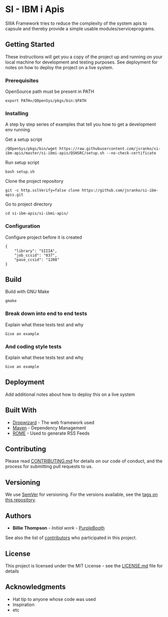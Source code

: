 # SI - IBM i Apis

SIIIA Framework tries to reduce the complexity of the system apis to capsule and thereby provide a simple usable modules/serviceprograms. 

## Getting Started

These instructions will get you a copy of the project up and running on your local machine for development and testing purposes. See deployment for notes on how to deploy the project on a live system.

### Prerequisites

OpenSource path must be present in PATH

```
export PATH=/QOpenSys/pkgs/bin:$PATH
```

### Installing

A step by step series of examples that tell you how to get a development env running

Get a setup script

```
/QOpenSys/pkgs/bin/wget https://raw.githubusercontent.com/jsranko/si-ibm-apis/master/si-ibmi-apis/QSHSRC/setup.sh --no-check-certificate
```

Run setup script

```
bash setup.sh
```

Clone the project repository

```
git -c http.sslVerify=false clone https://github.com/jsranko/si-ibm-apis.git
```

Go to project directory
```
cd si-ibm-apis/si-ibmi-apis/
```

### Configuration

Configure project before it is created 

```
{
	"library": "SIIIA",
	"job_ccsid": "037",
	"pase_ccsid": "1208"
}
```

## Build

Build with GNU Make
```
gmake
```

### Break down into end to end tests

Explain what these tests test and why

```
Give an example
```

### And coding style tests

Explain what these tests test and why

```
Give an example
```

## Deployment

Add additional notes about how to deploy this on a live system

## Built With

* [Dropwizard](http://www.dropwizard.io/1.0.2/docs/) - The web framework used
* [Maven](https://maven.apache.org/) - Dependency Management
* [ROME](https://rometools.github.io/rome/) - Used to generate RSS Feeds

## Contributing

Please read [CONTRIBUTING.md](https://gist.github.com/PurpleBooth/b24679402957c63ec426) for details on our code of conduct, and the process for submitting pull requests to us.

## Versioning

We use [SemVer](http://semver.org/) for versioning. For the versions available, see the [tags on this repository](https://github.com/your/project/tags). 

## Authors

* **Billie Thompson** - *Initial work* - [PurpleBooth](https://github.com/PurpleBooth)

See also the list of [contributors](https://github.com/your/project/contributors) who participated in this project.

## License

This project is licensed under the MIT License - see the [LICENSE.md](LICENSE.md) file for details

## Acknowledgments

* Hat tip to anyone whose code was used
* Inspiration
* etc
